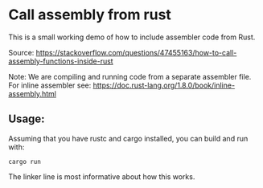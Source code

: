 Call assembly from rust
=======================


This is a small working demo of how to include assembler code from Rust.

Source: https://stackoverflow.com/questions/47455163/how-to-call-assembly-functions-inside-rust

Note:  We are compiling and running code from a separate assembler file.  For inline assembler see: https://doc.rust-lang.org/1.8.0/book/inline-assembly.html

## Usage:

Assuming that you have rustc and cargo installed, you can build and run with:


    cargo run

The linker line is most informative about how this works.
